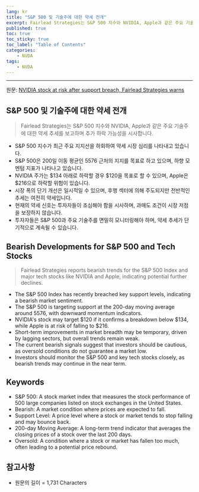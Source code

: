 ```yaml
---
lang: kr
title: "S&P 500 및 기술주에 대한 약세 전개"
excerpt: Fairlead Strategies는 S&P 500 지수와 NVIDIA, Apple과 같은 주요 기술주에 대한 약세 추세를 보고하며 추가 하락 가능성을 시사합니다.
published: true
toc: true
toc_sticky: true
toc_label: "Table of Contents"
categories:
    - NVDA
tags:
    - NVDA
---
```


---

  원문: [NVIDIA stock at risk after support breach, Fairlead Strategies warns](https://www.investing.com/news/stock-market-news/nvidia-stock-at-risk-after-support-breach-fairlead-strategies-warns-93CH-3812073)

## S&P 500 및 기술주에 대한 약세 전개

> Fairlead Strategies는 S&P 500 지수와 NVIDIA, Apple과 같은 주요 기술주에 대한 약세 추세를 보고하며 추가 하락 가능성을 시사합니다.


- S&P 500 지수가 최근 주요 지지선을 하회하여 약세 시장 심리를 나타내고 있습니다.
- S&P 500은 200일 이동 평균인 5576 근처의 지지를 목표로 하고 있으며, 하향 모멘텀 지표가 나타나고 있습니다.
- NVIDIA 주가는 $134 아래로 하락할 경우 $120을 목표로 할 수 있으며, Apple은 $216으로 하락할 위험이 있습니다.
- 시장 폭의 단기 개선은 일시적일 수 있으며, 후행 섹터에 의해 주도되지만 전반적인 추세는 여전히 약세입니다.
- 현재의 약세 신호는 투자자들이 조심해야 함을 시사하며, 과매도 조건이 시장 저점을 보장하지 않습니다.
- 투자자들은 S&P 500과 주요 기술주를 면밀히 모니터링해야 하며, 약세 추세가 단기적으로 계속될 수 있습니다.

## Bearish Developments for S&P 500 and Tech Stocks

> Fairlead Strategies reports bearish trends for the S&P 500 Index and major tech stocks like NVIDIA and Apple, indicating potential further declines.


- The S&P 500 Index has recently breached key support levels, indicating a bearish market sentiment.
- The S&P 500 is targeting support at the 200-day moving average around 5576, with downward momentum indicators.
- NVIDIA's stock may target $120 if it confirms a breakdown below $134, while Apple is at risk of falling to $216.
- Short-term improvements in market breadth may be temporary, driven by lagging sectors, but overall trends remain weak.
- The current bearish signals suggest that investors should be cautious, as oversold conditions do not guarantee a market low.
- Investors should monitor the S&P 500 and key tech stocks closely, as bearish trends may continue in the near term.

## Keywords

- S&P 500: A stock market index that measures the stock performance of 500 large companies listed on stock exchanges in the United States.
- Bearish: A market condition where prices are expected to fall.
- Support Level: A price level where a stock or market tends to stop falling and may bounce back.
- 200-day Moving Average: A long-term trend indicator that averages the closing prices of a stock over the last 200 days.
- Oversold: A condition where a stock or market has fallen too much, often leading to a potential price rebound.

## 참고사항

- 원문의 길이 = 1,731 Characters

